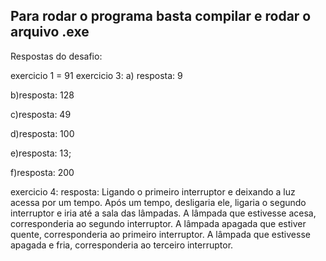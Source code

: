 ## Para rodar o programa basta compilar e rodar o arquivo .exe


Respostas do desafio:

exercicio 1 = 91
exercicio 3:
a) resposta: 9

b)resposta: 128

c)resposta: 49

d)resposta: 100

e)resposta: 13;

f)resposta: 200

exercicio 4:
resposta: Ligando o primeiro interruptor e deixando a luz acessa por um tempo.
Após um tempo, desligaria ele, ligaria o segundo interruptor e iria até a sala das lâmpadas.
A lâmpada que estivesse acesa, corresponderia ao segundo interruptor. A lâmpada apagada que estiver quente, corresponderia ao primeiro interruptor.
A lâmpada que estivesse apagada e fria, corresponderia ao terceiro interruptor.
